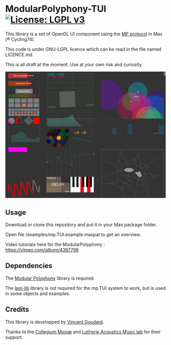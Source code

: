 # ModularPolyphony-TUI [![License: LGPL v3](https://img.shields.io/badge/License-LGPL%20v3-blue.svg)](http://www.gnu.org/licenses/lgpl-3.0)

This library is a set of OpenGL UI component using the [MP protocol](https://github.com/LAM-IJLRA/ModularPolyphony) in Max (® Cycling74).

This code is under GNU-LGPL licence which can be read in the file named LICENCE.md.

This is all draft at the moment.
Use at your own risk and curiosity.

![alt text](screenshot.png "Screenshot of a set of mp.TUI GUI components")

## Usage
Download or clone this repository and put it in your Max package folder.

Open file /examples/mp.TUI.example.maxpat to get an overview.

Video tutorials here for the ModularPolyphony : https://vimeo.com/album/4387798

## Dependencies

The [Modular Polyphony](https://github.com/LAM-IJLRA/ModularPolyphony) library is required.

The [lam-lib](https://github.com/LAM-IJLRA/lam-lib) library is not required for the mp.TUI system to work, but is used in some objects and  examples.

## Credits

This library is developped by [Vincent Goudard](http://vincentgoudard.com).

Thanks to the [Collegium Musiæ](http://collegium.musicae.sorbonne-universites.fr) and [Lutherie Acoustics Music lab](http://www.lam.jussieu.fr) for their support.
